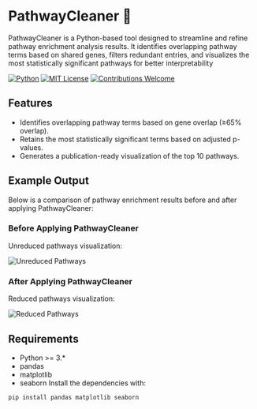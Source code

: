 # PathwayCleaner 🚀
PathwayCleaner is a Python-based tool designed to streamline and refine pathway enrichment analysis results. It identifies overlapping pathway terms based on shared genes, filters redundant entries, and visualizes the most statistically significant pathways for better interpretability

[![Python](https://img.shields.io/badge/Python-3.6%2B-blue)](https://www.python.org/)
[![MIT License](https://img.shields.io/badge/License-MIT-green)](LICENSE)
[![Contributions Welcome](https://img.shields.io/badge/Contributions-Welcome-brightgreen)](CONTRIBUTING.md)

## Features
- Identifies overlapping pathway terms based on gene overlap (≥65% overlap).
- Retains the most statistically significant terms based on adjusted p-values.
- Generates a publication-ready visualization of the top 10 pathways.




## Example Output
Below is a comparison of pathway enrichment results before and after applying PathwayCleaner:

### Before Applying PathwayCleaner
Unreduced pathways visualization:

![Unreduced Pathways](<img width="548" alt="Unreduced" src="https://github.com/user-attachments/assets/f0d4564d-de3e-400a-8e9d-05ad11b3d588" />
)

### After Applying PathwayCleaner
Reduced pathways visualization:

![Reduced Pathways](<img width="404" alt="Reduced" src="https://github.com/user-attachments/assets/87f889ee-d55d-486d-a199-922086158c47" />
)





## Requirements
- Python >= 3.*
- pandas
- matplotlib
- seaborn
Install the dependencies with:
```bash
pip install pandas matplotlib seaborn




